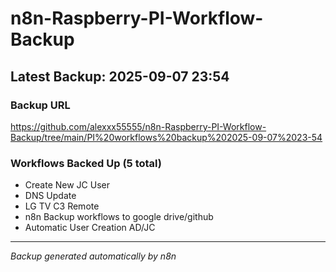 # n8n-Raspberry-PI-Workflow-Backup

## Latest Backup: 2025-09-07 23:54

### Backup URL
https://github.com/alexxx55555/n8n-Raspberry-PI-Workflow-Backup/tree/main/PI%20workflows%20backup%202025-09-07%2023-54

### Workflows Backed Up (5 total)
- Create New JC User
- DNS Update
- LG TV C3 Remote
- n8n Backup workflows to google drive/github
- Automatic User Creation AD/JC

---
*Backup generated automatically by n8n*